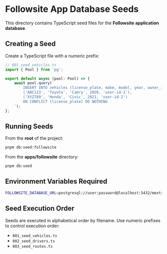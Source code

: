 # Followsite App Database Seeds

This directory contains TypeScript seed files for the **Followsite application database**.

## Creating a Seed

Create a TypeScript file with a numeric prefix:

```typescript
// 001_seed_vehicles.ts
import { Pool } from 'pg';

export default async (pool: Pool) => {
    await pool.query(`
        INSERT INTO vehicles (license_plate, make, model, year, owner_id) VALUES
        ('ABC123', 'Toyota', 'Camry', 2020, 'user-id-1'),
        ('XYZ789', 'Honda', 'Civic', 2021, 'user-id-2')
        ON CONFLICT (license_plate) DO NOTHING
    `);
};
```

## Running Seeds

From the **root** of the project:

```bash
pnpm db:seed:followsite
```

From the **apps/followsite** directory:

```bash
pnpm db:seed
```

## Environment Variables Required

```bash
FOLLOWSITE_DATABASE_URL=postgresql://user:password@localhost:5432/mextrack_db
```

## Seed Execution Order

Seeds are executed in alphabetical order by filename. Use numeric prefixes to control execution order:

- `001_seed_vehicles.ts`
- `002_seed_drivers.ts`
- `003_seed_routes.ts`
